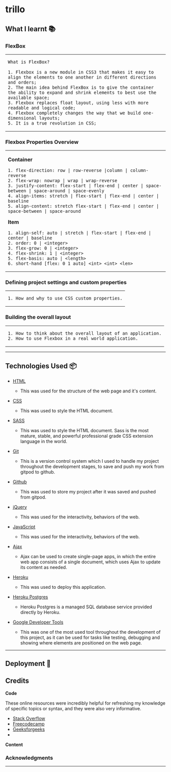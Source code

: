 # trillo



## **What I learnt 📚**


### **FlexBox**

<table><tr><td>

    What is FlexBox?

    1. Flexbox is a new module in CSS3 that makes it easy to align the elements to one another in different directions and orders;
    2. The main idea behind FlexBox is to give the container the ability to expand and shrink elements to best use the available space;
    3. Flexbox replaces float layout, using less with more readable and logical code;
    4. Flexbox completely changes the way that we build one-dimensional layouts;
    5. It is a true revolution in CSS;
  
</td></tr></table>

### **Flexbox Properties Overview**

<table><tr><td>

**Container**

    1. flex-direction: row | row-reverse |column | column-reverse
    2. flex-wrap: nowrap | wrap | wrap-reverse
    3. justify-content: flex-start | flex-end | center | space-between | space-around | space-evenly
    4. align-items: stretch | flex-start | flex-end | center | baseline
    5. align-content: stretch flex-start | flex-end | center | space-between | space-around


**Item**

    1. align-self: auto | stretch | flex-start | flex-end | center | baseline
    2. order: 0 | <integer>
    3. flex-grow: 0 | <integer>
    4. flex-shrink: 1 | <integer>
    5. flex-basis: auto | <length> 
    6. short-hand [flex: 0 1 auto] <int> <int> <len>

</td></tr></table>


### **Defining project settings and custom properties**

<table><tr><td>

    1. How and why to use CSS custom properties.

</td></tr></table>


### **Building the overall layout**

<table><tr><td>

    1. How to think about the overall layout of an application.
    2. How to use Flexbox in a real world application.

</td></tr></table>




----------------------------------------------------------------
## **Technologies Used 📦**
 - [HTML](https://developer.mozilla.org/en-US/docs/Web/HTML)
    - This was used for the structure of the web page and it's content.

- [CSS](https://developer.mozilla.org/en-US/docs/Learn/Getting_started_with_the_web/CSS_basics)
    - This was used to style the HTML document.

- [SASS](https://sass-lang.com/)
    - This was used to style the HTML document. Sass is the most mature, stable, and powerful professional grade CSS extension language in the world. 

- [Git](https://git-scm.com/)
    - This is a version control system which I used to handle my project throughout the development stages, to save and push my work from gitpod to github.

- [Github](http://github.com/)
    - This was used to store my project after it was saved and pushed from gitpod.

- [jQuery](https://jquery.com/)
    - This was used for the interactivity, behaviors of the web.

- [JavaScript](https://www.javascript.com/)
    - This was used for the interactivity, behaviors of the web.
- [Ajax](https://developer.mozilla.org/en-US/docs/Glossary/AJAX)
    - Ajax can be used to create single-page apps, in which the entire web app consists of a single document, which uses Ajax to update its content as needed.

- [Heroku](https://heroku.com/)
    - This was used to deploy this application.

- [Heroku Postgres](https://www.heroku.com/postgres)
    - Heroku Postgres is a managed SQL database service provided directly by Heroku.


- [Google Developer Tools](https://developers.google.com/web/tools/chrome-devtools)
    - This was one of the most used tool throughout the development of this project, as it can be used for tasks like testing, debugging and showing where elements are positioned on the web page.


----------------------------------------------------------------


## **Deployment 🚀**





## **Credits**

**Code**

These online resources were incredibly helpful for refreshing my knowledge of specific topics or syntax, and they were also very informative.

- [Stack Overflow](https://stackoverflow.com/)
- [Freecodecamp](https://www.freecodecamp.org/)
- [Geeksforgeeks](https://www.geeksforgeeks.org/)
- 

**Content**



### Acknowledgments 



---









